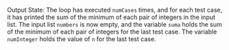 Output State: The loop has executed `numCases` times, and for each test case, it has printed the sum of the minimum of each pair of integers in the input list. The input list `numbers` is now empty, and the variable `suma` holds the sum of the minimum of each pair of integers for the last test case. The variable `numInteger` holds the value of `n` for the last test case.